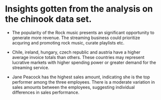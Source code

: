 # Insights gotten from the analysis on the chinook data set.

- The popularity of the Rock music presents an significant opportunity to generate more revenue. The streaming business could prioritize acquring and promoting rock music, curate playlists etc.

- Chile, ireland, hungary, czech republic and austria have a higher average invoice totals than others. These countries may represent lucrative markets with higher spending power or greater demand for the streaming service.

- Jane Peacock has the highest sales amount, indicating she is the top performer among the three employees. There is a moderate variation in sales amounts between the employees, suggesting individual differences in sales performance.
